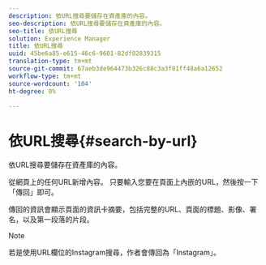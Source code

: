 ```yaml
---
description: 依URL搜尋要儲存在資產庫的內容。
seo-description: 依URL搜尋要儲存在資產庫的內容。
seo-title: 依URL搜尋
solution: Experience Manager
title: 依URL搜尋
uuid: 45be6a85-e615-46c6-9601-82df02839315
translation-type: tm+mt
source-git-commit: 67aeb3de964473b326c88c3a3f81ff48a6a12652
workflow-type: tm+mt
source-wordcount: '104'
ht-degree: 0%

---
```



# 依URL搜尋{#search-by-url}

依URL搜尋要儲存在資產庫的內容。

從網頁上的任何URL新增內容。 只要輸入您要在頁面上內嵌的URL，然後按一下「傳回」即可。

傳回的資訊會顯示頁面的資訊卡摘要，包括完整的URL、頁面的標題、影像、署名，以及第一段落的片段。

>[!NOTE]
>
>若是使用URL欄位的Instagram搜尋，作者會傳回為「Instagram」。

